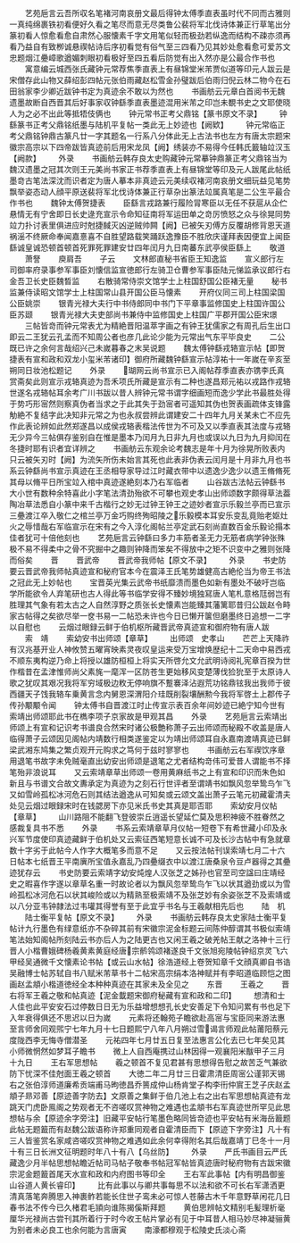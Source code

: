 <!-- { "loadSidebar": true } -->
　　艺苑巵言云吾所収名笔褚河南哀册文最后得钟太傅季直表虽时代不同而古雅则一真纯绵裹铁初看便好久看之笔尽而意无尽类鲁公裴将军北伐诗体兼正行草笔出分篆初看人惊愈看愈自肃然心服懐素千字文用笔似轻而极劲若纵逸而结构不疎亦须再看乃益自有致栁诚悬禊帖诗后序初看觉有俗气至三四看乃见其妙处愈看愈可爱苏文忠题烟江疉嶂歌遒媚刺眼初看极好至四五看后防觉有出入然亦是公最合作书也
　　寓意编云城西张氏藏钟元常荐焦季直表上有昼锦堂米芾贾似道等印元人跋云是宋僧存此山物又薛绍彭四帖元张伯雨藏赵松雪金孙璧跋后伯雨归倪云林二物今在石田翁家李少卿近跋钟书定为真迹余不敢以为然也
　　书画舫云元章白首阅书无魏遗墨故断自西晋其后好事家収钟繇季直表墨迹混用米芾之印岂未覩书史之文耶使晓人为之必不出此等抵牾伎俩也
　　钟元常书正考父鼎铭【篆书原文不录】
　　钟繇篆书正考父鼎铭纸墨与陆机平复帖一类此无上妙迹也【阙欵】
　　钟元常临正考父鼎铭钟鼎古篆凡廿一字其题名一行系八分体此无上古法书也左方有唐太宗题宋徽宗高宗以下四帝跋皆真迹前后用宋龙凤【阙】绣装亦不易得今任韩氏籖轴竝汉玉【阙款】
　　外录
　　书画舫云韩存良太史购藏钟元常摹钟鼎篆正考父鼎铭当为魏汉遗墨之冠其次则王元美尚书家正书荐季直表上有昼锦堂等印及元人跋尾此帖纸墨竒古笔法深沈而识者定为唐人摹本非真迹云元美续収褚河南哀册文细玩益见笔势飘举姿态动人顔平原送裴将军北伐诗体兼正行草杂出篆法竝属真笔是二公生平最合作书也
　　魏钟太傅贺捷表
　　臣繇言戎路兼行履险冐寒臣以无任不获扈从企伫悬情无有宁舍即日长史逯充宣示令命知征南将军运田单之竒厉愤怒之众与徐晃同势竝力扑讨表里俱进应时尅捷馘灭凶逆贼帅闗【阙】已被矢刃傅方反覆胡修背恩天道祸滛不终厥命奉闻嘉憙喜不自胜望路载笑踊跃逸豫臣不胜欣庆谨拜表因便宜上闻臣繇诚皇诚恐顿首顿首死罪死罪建安廿四年闰月九日南蕃东武亭侯臣繇上
　　敬道
　　萧詧
　　庾肩吾
　　子云
　　文林郎直秘书省臣王知逸监
　　宣义郎行左司御率府录事参军事臣刘懐信监宣徳郎行左骑卫仓曹参军事臣陆元悌监承议郎行右金吾卫长史臣魏晳监
　　右散骑常侍崇文馆学士上柱国舒国公臣褚无量
　　秘书监兼侍读昭文馆学士上柱国常山县开国公臣马懐素
　　开府仪同三司上柱国梁国公臣姚崇
　　银青光禄大夫行中书侍郎同中书门下平章事监修国史上柱国许国公臣苏颋
　　银青光禄大夫吏部尚书兼侍中监修国史上柱国广平郡开国公臣宋璟
　　三帖皆竒而钟元常表尤为精絶晋阳温萃字画之有钟王犹儒家之有周孔后生出口即云二王犹云孔孟而不知周公者也彦几此论少能为元常出气东平毕良史
　　二公既已许之余何言哉绍兴己未嵗暮春之末吴说题
　　魏太傅钟繇戎辂宣示帖【即贺捷表有宣和政和双龙小玺米芾诸印】御府所藏魏钟繇宣示帖淳祐十一年嵗在辛亥至朔同日妆池松题记
　　外录
　　瑚网云尚书宣示已入阁帖荐季直表亦镌李氏真赏斋矣此则宣示戎辂真迹为吾禾项氏所藏是宣示有二种也遂昌郑元祐以戎路作戎辂世遂名戎辂帖耳余考广川书跋以昔人辨钟元常书谓字细画短而逸少学此书最胜处得于势巧形宻然则察真伪者当求之于此其失于劲宻者可遥知其伪也贺表画疏体支锋露觔絶不复结字此决知非元常之为也永叔尝辨此谓建安二十四年九月关某未亡不应先作此表论辨如此然郑遂昌以成侯戎辂表楷法传世为不可及又以季直表其法度与戎辂无少异今三帖俱存鉴别自在惟是墨本乃闰月九日非九月也或误以九日为九月抑闰在冬捷时耶有识者宜详辨之
　　书画舫云东观余论考魏志是年十月为徐晃所败表内只云被矢刃时【阙】为流矢所伤未始言其死也此表非伪表云闰月是十月非九月也书系云钟繇尚书宣示真迹在王丞相导家导过江时藏衣带中以遗逸少逸少以遗王脩脩死其母以脩平日所宝竝入棺中真迹遂絶刻本乃右军临者
　　山谷跋古法帖云钟繇书大小世有数种余特喜此小字笔法清劲殆欲不可攀也观史孝山出师颂数字颇得草法葢陶冶草法悉自小篆中来千古楷行之妙无过钟王钟王之迹妙者宣示乐毅兰亭而已宣示三疉渡江卒入敬仁之棺兰亭万金巧购终殉昭陵之乐毅模本耳安乐变乱竟贻老妪灶火之辱惜哉右军临宣示在宋有之今入淳化阁帖兰亭定武石刻尚直数百金乐毅论搨本佳者犹可十倍他刻也
　　艺苑巵言云钟繇曰多力丰筋者圣无力无筋者病学钟张殊极不易不得柔中之骨不究掘中之趣则钟降而笨矣不得放中之矩不识变中之雅则张降而俗矣
　　晋
　　晋武帝
　　晋武帝我师帖【原文不录】
　　外录
　　书史防要云晋武帝我师帖真迹宣和秘府官本今在震泽王氏笔势雄健高古絶伦当为帝王书法之冠此无上妙帖也
　　宝晋英光集云武帝书纸靡溃而墨色如新有墨处不破吁岂临学所能欲令人弃笔研也古人得此等书临学安得不臻妙境独冩唐人笔札意格尫弱岂有胜理其气象有若太古之人自然淳野之质张长史懐素岂能臻其藩篱耶昔归公跋赵令畤家古帖得之矣欲尽举一奁书易一二帖恐未许也今日已懒开箧但磨墨终日追想一二字以自慰也
　　云烟过眼録云鲜于伯机枢所藏晋武帝真迹宣和御府物有唐人跋
　　索　靖
　　索幼安书出师颂【章草】
　　出师颂　史孝山
　　芒芒上天降祚有汉兆基开业人神攸赞五曜宵映素灵夜叹皇运来受万宝增焕歴纪十二天命中易西戎不顺东夷构逆乃命上将授以雄防桓桓上将实天所啓允文允武明诗阅礼宪章百揆为世作楷昔在孟津惟师尚父素旄一麾浑一区防苍生更始移风变楚薄伐猃狁至于太原诗人歌之犹叹其艰况我将军穷域极边敉无停响旗不蹔褰泽沾遐荒功铭鼎铉我出我师于彼西疆天子饯我辂车乗黄言念内舅恩深渭阳介珪既削裂壤酬勲今我将军啓土上郡传子传孙颙颙令闻
　　钟太傅书自晋渡江时止传宣示表百余年间妙迹已絶宁知今世有索靖出师颂耶此书在檇李项子京家故是甲观其昌
　　外录
　　艺苑巵言云索靖出师颂上有宣和记识考书谱良合然宋时诸公极艶称萧子云出师颂而秘殿不收盖是唐人临得萧子云颂因见阁帖内靖数行相类遂鉴定以为靖出师颂耳自永嘉南渡靖真迹已鲜梁武湘东鸠集之繁贞观开元购求之笃何于兹时寥寥也
　　书画舫云右军禊饮序章用退笔书故字未免贼毫直出幼安出师颂是退笔之尤者结构竒伟可爱昔人谓能书不择笔殆非浪说耳
　　又云索靖章草出师颂一卷用黄麻纸书之上有宣和印识而朱色如新且与书谱文合故文夀承定为真迹为之刻石行世评者至谓靖书如飘风忽举鸷鸟乍飞又如雪岭孤松冰河危石则其结法遒逸从可知矣或云颂文盖出萧子云笔元初藏霍清夫处见云烟过眼録宋时在钱勰房下亦见米氏书史其真是耶否耶
　　索幼安月仪帖【章草】
　　山川路阻不能翻飞登彼崇丘逍遥长望延伫莫及思积神疲不胜眷然之感裁复具书不悉
　　外录
　　书系云索靖章草月仪帖一短卷下有希世藏小印及永兴军节度使印真迹藏鲜于伯机处又云索征西笔短意长诚不可及长沙古帖中有急就章数十字劣于此帖今人作字大概笔多而意不足
　　又云按法帖刊误索靖七月二十六日帖本七纸晋王平南廙所宝值永嘉乱乃四疉缀衣中以渡江唐桑泉令豆卢器得之其疉迹犹存云
　　书史防要云索靖字幼安炖煌人汉张芝之姊孙也官至司空諡曰庄靖经史之暇喜作字遂以章草名重一时故论者以为飘风忽举鸷鸟乍飞以状其遒劲或以为雪岭孤松冰河危石以状其峻险或以为精熟至极索靖不及张芝妙有余姿张芝不及索靖或以八分亚韦钟隷法过韦瓘其得誉有至于此宜乎书名与王羲献相先后也
　　陆　机
　　陆士衡平复帖【原文不录】
　　外录
　　书画舫云韩存良太史家陆士衡平复帖计九行墨色有绿意纸亦不杂碎其前有宋徽宗泥金标题云间陈仲醇谓其书极似索靖笔法始知阁帖所刻陆云书亦后人为之陆更古也又闲王羲之破羌帖王献之洛神十三行晋人小楷曹娥碑杨羲黄素黄庭经唐宗鹡鸰颂褚遂良千文张旭宛陵帖钟绍京灵飞六甲经吴通微千文懐素论书帖【或云山水帖】徐浩道经上卷贺知章千文顔真卿自书诰吴融博士帖苏轼自书八赋米芾草书十二帖宋高宗绢本洛神赋并有李昭道临顾恺之图画赵孟頫小楷道徳经全本种种真迹在其家未及全见之
　　东晋
　　王羲之
　　晋右将军王羲之敬和帖真迹【泥金韯题宋御府秘藏有宣和政和二印】
　　想清和士人佳也此平安安石过停数日日无为乐益增想想孔长史安善足下令知问累有书也足下入年衰得俱还不思迟以日为嵗
　　元素将还翰苑子瞻欲赴高宻与宝臣同来游法惠至言师舍同观煕宁七年九月十七日题熙宁八年八月朔过雪谒言师观此帖莆阳蔡元度陇西李无悔寺僧潜圣
　　元祐四年七月廿五日复至法惠言公化去已七年矣见其小师微惘然如梦耳子瞻书
　　微上人自西庵携过山林因得一观襄阳米黻甲子三月十九日
　　王右军思想帖
　　羲之顿首不复见君甚有思想得告慰之故苦乏气兼欲防下忧深不佳尅面王羲之顿首
　　大徳二年二月廿三日霍肃清臣周宻公谨郭天锡右之张伯淳师道廉希贡端甫马昫徳昌乔篑成仲山杨肯堂子构李衎仲賔王芝子庆赵孟頫子昻邓善【原迹善字防去】文原善之集鲜于伯几池上右之出右军思想帖真迹有龙跳天门虎卧鳯阁之势观者无不咨嗟叹赏神物之难遇也孟頫书右军真迹世所罕见此思想帖与余【原迹余字旁注】旧藏平安帖行笔墨色略同皆竒迹也平安帖有米海岳籖题此帖无题籖而有赵魏公跋语称许郑重同观者自霍清臣而下【原迹下字旁注】凡十有三人皆鉴赏名家咸咨嗟叹赏神物之难遇如此余何幸得附名其后哉嘉靖丁巳冬十一月十有三日长洲文征明题时年八十有八【乌丝防】
　　外录
　　严氏书画目云严氏藏逸少月半帖思想帖瞻近帖司马帖子敬奉书帖冠军帖皆真迹唐时秘府物有古跋宋徽宗泥金题籖首尾天水宣和政和内府图书等印全
　　王右军此事帖【内有明昌御鉴山谷道人黄长睿印】
　　比有此事以与卿共事每思不以法和欲不可长右军潇洒更清真落笔奔腾思入神裹鲊若能长住世子鸾未必可惊人苍藤古木千年意野草闲花几日春书法不传今已久楮君毛頴向谁陈揭傒斯拜题
　　黄伯思辨帖文精别毛髪理析毫厘华光禄尚古尝刊其所着行于时今收王帖片掌必有见于中耳昔人相马妙尽神凝骊黄为别者未必良工也余何能为言唐寅
　　南濠都穆观于松陵史氏淡心斋
